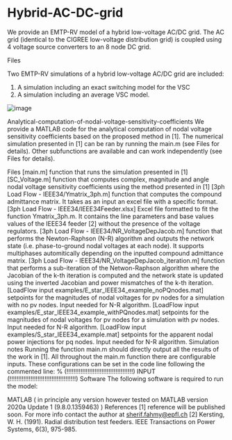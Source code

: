 # Hybrid-AC-DC-grid

We provide an EMTP-RV model of a hybrid low-voltage AC/DC grid. The AC grid (identical to the CIGREE low-voltage distribution grid) is coupled using 4 voltage source converters to an 8 node DC grid.

Files

Two EMTP-RV simulations of a hybrid low-voltage AC/DC grid are included:
1) A simulation including an exact switching model for the VSC
2) A simulation including an average VSC model. 

![image](https://user-images.githubusercontent.com/57922986/148551193-ccf7898a-9e96-4b2b-be90-c6083638cff3.png)

Analytical-computation-of-nodal-voltage-sensitivity-coefficients
We provide a MATLAB code for the analytical computation of nodal voltage sensitivity coefficients based on the proposed method in [1]. The numerical simulation presented in [1] can be ran by running the main.m (see Files for details). Other subfunctions are available and can work independently (see Files for details).

Files
[main.m] function that runs the simulation presented in [1]
[SC_Voltage.m] function that computes complex, magnitude and angle nodal voltage sensitivity coefficients using the method presented in [1]
[3ph Load Flow - IEEE34/Ymatrix_3ph.m] function that computes the compound admittance matrix. It takes as an input an excel file with a specific format.
[3ph Load Flow - IEEE34/IEEE34Feeder.xlsx] Excel file formatted to fit the function Ymatrix_3ph.m. It contains the line parameters and base values values of the IEEE34 feeder [2] without the presence of the voltage regulators.
[3ph Load Flow - IEEE34/NR_VoltageDepJacob.m] function that performs the Newton-Raphson (N-R) algorithm and outputs the network state (i.e. phase-to-ground nodal voltages at each node). It supports multiphases automitically depending on the inputted compound admittance matrix.
[3ph Load Flow - IEEE34/NR_VoltageDepJacob_iteration.m] function that performs a sub-iteration of the Netwon-Raphson algorithm where the Jacobian of the k-th iteration is computed and the network state is updated using the inverted Jacobian and power mismatches of the k-th iteration.
[LoadFlow input examples/E_star_IEEE34_example_noPQnodes.mat] setpoints for the magnitudes of nodal voltages for pv nodes for a simulation with no pv nodes. Input needed for N-R algorithm.
[LoadFlow input examples/E_star_IEEE34_example_withPQnodes.mat] setpoints for the magnitudes of nodal voltages for pv nodes for a simulation with pv nodes. Input needed for N-R algorithm.
[LoadFlow input examples/S_star_IEEE34_example.mat] setpoints for the apparent nodal power injections for pq nodes. Input needed for N-R algorithm.
Simulation notes
Running the function main.m should directly output all the results of the work in [1].
All throughout the main.m function there are configurable inputs. These configurations can be set in the code line following the commented line: % (!!!!!!!!!!!!!!!!!!!!!!!!!!!!!!!!!!!!!!) INPUT (!!!!!!!!!!!!!!!!!!!!!!!!!!!!!!!!!!!!!!)
Software
The following software is required to run the model:

MATLAB ( in principle any version however tested on MATLAB version 2020a Update 1 (9.8.0.1359463) )
References
[1] reference will be published soon. For more info contact the author at sherif.fahmy@epfl.ch
[2] Kersting, W. H. (1991). Radial distribution test feeders. IEEE Transactions on Power Systems, 6(3), 975-985.
